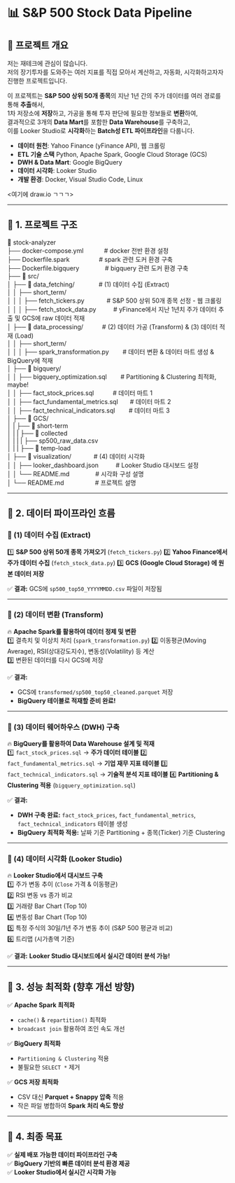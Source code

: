 # 📊 S&P 500 Stock Data Pipeline

## 📌 프로젝트 개요

저는 재테크에 관심이 많습니다.  
저의 장기투자를 도와주는 여러 지표를 직접 모아서 계산하고, 자동화, 시각화하고자자 진행한 프로젝트입니다.

이 프로젝트는 **S&P 500 상위 50개 종목**의 지난 1년 간의 주가 데이터를 여러 경로를 통해 **추출**해서,  
1차 저장소에 **저장**하고, 가공을 통해 투자 판단에 필요한 정보들로 **변환**하여,  
결과적으로 3개의 **Data Mart**를 포함한 **Data Warehouse**를 구축하고,  
이를 Looker Studio로 **시각화**하는 **Batch성 ETL 파이프라인**을 다룹니다.

- **데이터 원천**: Yahoo Finance (yFinance API), 웹 크롤링
- **ETL 기술 스택** Python, Apache Spark, Google Cloud Storage (GCS)
- **DWH & Data Mart**: Google BigQuery
- **데이터 시각화**: Looker Studio
- **개발 환경**: Docker, Visual Studio Code, Linux

<여기에 draw.io ㄱㄱㄱ>

---

## 🚀 1. 프로젝트 구조

📂 stock-analyzer<br>
├── docker-compose.yml&nbsp;&nbsp;&nbsp;&nbsp;&nbsp;&nbsp;&nbsp;&nbsp;&nbsp;&nbsp;&nbsp; # docker 전반 환경 설정<br>
├── Dockerfile.spark&nbsp;&nbsp;&nbsp;&nbsp;&nbsp;&nbsp;&nbsp;&nbsp;&nbsp;&nbsp;&nbsp;&nbsp;&nbsp;&nbsp;&nbsp;&nbsp; # spark 관련 도커 환경 구축<br>
├── Dockerfile.bigquery &nbsp;&nbsp;&nbsp;&nbsp;&nbsp;&nbsp;&nbsp;&nbsp;&nbsp;&nbsp;&nbsp;&nbsp;&nbsp;&nbsp;# bigquery 관련 도커 환경 구축<br>
├── 📂 src/<br>
│ ├── 📂 data_fetching/ &nbsp;&nbsp;&nbsp;&nbsp;&nbsp;&nbsp;&nbsp;&nbsp;&nbsp;&nbsp;&nbsp;&nbsp;&nbsp;# (1) 데이터 수집 (Extract)<br>
│ │ ├── short_term/<br>
│ │ │ ├── fetch_tickers.py&nbsp;&nbsp;&nbsp;&nbsp;&nbsp;&nbsp;&nbsp;&nbsp;&nbsp;&nbsp;&nbsp;&nbsp; # S&P 500 상위 50개 종목 선정 - 웹 크롤링<br>
│ │ │ ├── fetch_stock_data.py&nbsp;&nbsp;&nbsp;&nbsp;&nbsp;&nbsp;&nbsp;&nbsp;&nbsp; # yFinance에서 지난 1년치 주가 데이터 추출 및 GCS에 raw 데이터 적재<br>
│ ├── 📂 data_processing/&nbsp;&nbsp;&nbsp;&nbsp;&nbsp;&nbsp;&nbsp;&nbsp;&nbsp;&nbsp; # (2) 데이터 가공 (Transform) & (3) 데이터 적재 (Load)<br>
│ │ ├── short_term/<br>
│ │ │ ├── spark_transformation.py &nbsp;&nbsp;&nbsp;&nbsp;&nbsp;&nbsp;&nbsp;# 데이터 변환 & 데이터 마트 생성 & BigQuery에 적재<br>
│ ├── 📂 bigquery/<br>
│ │ ├── bigquery_optimization.sql &nbsp;&nbsp;&nbsp;&nbsp;&nbsp;&nbsp;&nbsp;# Partitioning & Clustering 최적화, maybe!<br>
│ │ ├── fact_stock_prices.sql&nbsp;&nbsp;&nbsp;&nbsp;&nbsp;&nbsp;&nbsp;&nbsp;&nbsp;&nbsp; # 데이터 마트 1<br>
│ │ ├── fact_fundamental_metrics.sql &nbsp;&nbsp;&nbsp;&nbsp;&nbsp;&nbsp;# 데이터 마트 2<br>
│ │ ├── fact_technical_indicators.sql&nbsp;&nbsp;&nbsp;&nbsp;&nbsp;&nbsp;&nbsp; # 데이터 마트 3<br>
│ ├── 📂 GCS/<br>
│ | ├── 📂 short-term<br>
│ | | ├── 📂 collected<br>
│ | | | ├── sp500_raw_data.csv<br>
│ | | ├── 📂 temp-load<br>
│ ├── 📂 visualization/ &nbsp;&nbsp;&nbsp;&nbsp;&nbsp;&nbsp;&nbsp;&nbsp;&nbsp;&nbsp;&nbsp;&nbsp;# (4) 데이터 시각화<br>
│ │ ├── looker_dashboard.json&nbsp;&nbsp;&nbsp;&nbsp;&nbsp;&nbsp;&nbsp;&nbsp;&nbsp; # Looker Studio 대시보드 설정<br>
│ │ └── README.md &nbsp;&nbsp;&nbsp;&nbsp;&nbsp;&nbsp;&nbsp;&nbsp;&nbsp;&nbsp;&nbsp;&nbsp;&nbsp;&nbsp;# 시각화 구성 설명<br>
│ └── README.md&nbsp;&nbsp;&nbsp;&nbsp;&nbsp;&nbsp;&nbsp;&nbsp;&nbsp;&nbsp;&nbsp;&nbsp;&nbsp;&nbsp;&nbsp;&nbsp;&nbsp; # 프로젝트 설명<br>

---

## 🔄 2. 데이터 파이프라인 흐름

### **📌 (1) 데이터 수집 (Extract)**

1️⃣ **S&P 500 상위 50개 종목 가져오기** (`fetch_tickers.py`)
2️⃣ **Yahoo Finance에서 주가 데이터 수집** (`fetch_stock_data.py`)
3️⃣ **GCS (Google Cloud Storage) 에 원본 데이터 저장**

✅ **결과:** GCS에 `sp500_top50_YYYYMMDD.csv` 파일이 저장됨

---

### **📌 (2) 데이터 변환 (Transform)**

🔥 **Apache Spark를 활용하여 데이터 정제 및 변환**  
1️⃣ 결측치 및 이상치 처리 (`spark_transformation.py`)
2️⃣ 이동평균(Moving Average), RSI(상대강도지수), 변동성(Volatility) 등 계산  
3️⃣ 변환된 데이터를 다시 GCS에 저장

✅ **결과:**

- GCS에 `transformed/sp500_top50_cleaned.parquet` 저장
- **BigQuery 테이블로 적재할 준비 완료!**

---

### **📌 (3) 데이터 웨어하우스 (DWH) 구축**

🔥 **BigQuery를 활용하여 Data Warehouse 설계 및 적재**  
1️⃣ `fact_stock_prices.sql` → **주가 데이터 테이블**
2️⃣ `fact_fundamental_metrics.sql` → **기업 재무 지표 테이블**
3️⃣ `fact_technical_indicators.sql` → **기술적 분석 지표 테이블**
4️⃣ **Partitioning & Clustering 적용** (`bigquery_optimization.sql`)

✅ **결과:**

- **DWH 구축 완료:** `fact_stock_prices`, `fact_fundamental_metrics`, `fact_technical_indicators` 테이블 생성
- **BigQuery 최적화 적용:** 날짜 기준 Partitioning + 종목(Ticker) 기준 Clustering

---

### **📌 (4) 데이터 시각화 (Looker Studio)**

🔥 **Looker Studio에서 대시보드 구축**  
1️⃣ 주가 변동 추이 (`Close` 가격 & 이동평균)  
2️⃣ RSI 변동 vs 종가 비교  
3️⃣ 거래량 Bar Chart (Top 10)  
4️⃣ 변동성 Bar Chart (Top 10)  
5️⃣ 특정 주식의 30일/1년 주가 변동 추이 (S&P 500 평균과 비교)  
6️⃣ 트리맵 (시가총액 기준)

✅ **결과:** **Looker Studio 대시보드에서 실시간 데이터 분석 가능!**

---

## 🚀 3. 성능 최적화 (향후 개선 방향)

✅ **Apache Spark 최적화**

- `cache()` & `repartition()` 최적화
- `broadcast join` 활용하여 조인 속도 개선

✅ **BigQuery 최적화**

- `Partitioning & Clustering` 적용
- 불필요한 `SELECT *` 제거

✅ **GCS 저장 최적화**

- CSV 대신 **Parquet + Snappy 압축** 적용
- 작은 파일 병합하여 **Spark 처리 속도 향상**

---

## 🎯 4. 최종 목표

✅ **실제 배포 가능한 데이터 파이프라인 구축**  
✅ **BigQuery 기반의 빠른 데이터 분석 환경 제공**  
✅ **Looker Studio에서 실시간 시각화 가능**

